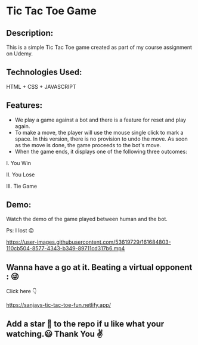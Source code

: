 # Tic Tac Toe Game
## Description:
This is a simple Tic Tac Toe game created as part of my course assignment on Udemy.
## Technologies Used:
HTML + CSS + JAVASCRIPT 
## Features:
* We play a game against a bot and there is a feature for reset and play again.
* To make a move, the player will use the mouse single click to mark a space. In this version, there is no provision to undo the move. As soon as the move is done, the game proceeds to the bot's move.
* When the game ends, it displays one of the following three outcomes:

I. You Win

II. You Lose

III. Tie Game

## Demo:
Watch the demo of the game played between human and the bot. 

Ps: I lost :pensive:



https://user-images.githubusercontent.com/53619729/161684803-110cb504-8577-4343-b349-89711cd317b6.mp4

## Wanna have a go at it. Beating a virtual opponent : :stuck_out_tongue_winking_eye:

Click here 👇

https://sanjays-tic-tac-toe-fun.netlify.app/
## Add a star 🌟 to the repo if u like what your watching.😃 Thank You ✌️
